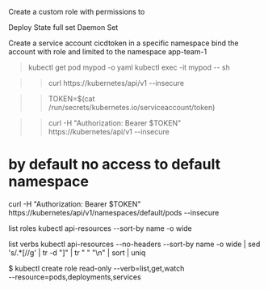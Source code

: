 Create a custom role with permissions to 

Deploy 
State full set 
Daemon Set 

Create a service account cicdtoken in a specific namespace bind the account with role and limited to the namespace app-team-1 



> kubectl get pod mypod -o yaml
> kubectl exec -it mypod -- sh 

>> curl https://kubernetes/api/v1 --insecure 

>> TOKEN=$(cat /run/secrets/kubernetes.io/serviceaccount/token)

>> curl -H "Authorization: Bearer $TOKEN" https://kubernetes/api/v1 --insecure 

# by default no access to default namespace 

curl -H "Authorization: Bearer $TOKEN" https://kubernetes/api/v1/namespaces/default/pods --insecure 



list roles 
kubectl api-resources --sort-by name -o wide

list verbs
kubectl api-resources --no-headers --sort-by name -o wide | sed 's/.*\[//g' | tr -d "]" | tr " " "\n" | sort | uniq



$ kubectl create role read-only --verb=list,get,watch \
  --resource=pods,deployments,services